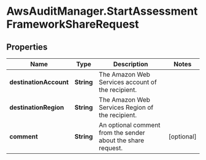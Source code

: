 # AwsAuditManager.StartAssessmentFrameworkShareRequest

## Properties

Name | Type | Description | Notes
------------ | ------------- | ------------- | -------------
**destinationAccount** | **String** |  The Amazon Web Services account of the recipient.  | 
**destinationRegion** | **String** |  The Amazon Web Services Region of the recipient.  | 
**comment** | **String** |  An optional comment from the sender about the share request.  | [optional] 



